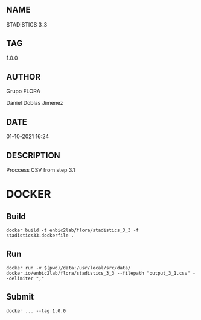 ## NAME

STADISTICS 3_3

## TAG

1.0.0

## AUTHOR

Grupo FLORA

Daniel Doblas Jimenez
## DATE

01-10-2021 16:24

## DESCRIPTION
Proccess CSV from step 3.1
# DOCKER

## Build

```
docker build -t enbic2lab/flora/stadistics_3_3 -f stadistics33.dockerfile .
```

## Run

```
docker run -v $(pwd)/data:/usr/local/src/data/ docker.io/enbic2lab/flora/stadistics_3_3 --filepath "output_3_1.csv" --delimiter ";"
```

## Submit

```
docker ... --tag 1.0.0
```

